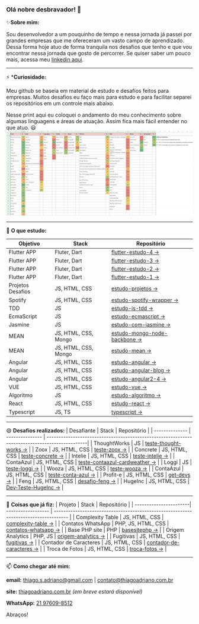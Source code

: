 ### Olá nobre desbravador! 👋

✨**Sobre mim:**

Sou desenvolvedor a um pouquinho de tempo e nessa jornada já passei por grandes empresas que me ofereceram um vasto campo de aprendizado.
Dessa forma hoje atuo de forma tranquila nos desafios que tenho e que vou encontrar nessa jornada que gosto de percorrer.
Se quiser saber um pouco mais, acessa meu [linkedin aqui](https://www.linkedin.com/in/thiagoadriano/).

---

⚡ ***Curiosidade:**

Meu github se baseia em material de estudo e desafíos feitos para empresas. Muitos desafios eu faço mais para estudo e para facilitar separei os repositórios em um controle mais abaixo.

Nesse print aqui eu coloquei o andamento do meu conhecimento sobre algumas linguagens e áreas de atuação. Assim fica mais fácil entender no que atuo. :smiley:
![Habilidades Categorizadas](habilidades_categorizadas.jpg)

---

🌱 **O que estudo:**

| Objetivo          | Stack                | Repositório                                                                                 |
| ----------------- | -------------------- | ------------------------------------------------------------------------------------------- |
| Flutter APP       | Fluter, Dart         | [flutter-estudo-4 →](https://github.com/thiagoadriano/flutter-estudo-4)                     |
| Flutter APP       | Fluter, Dart         | [flutter-estudo-3 →](https://github.com/thiagoadriano/flutter-estudo-3)                     |
| Flutter APP       | Fluter, Dart         | [flutter-estudo-2 →](https://github.com/thiagoadriano/flutter-estudo-2)                     |
| Flutter APP       | Fluter, Dart         | [flutter-estudo-1 →](https://github.com/thiagoadriano/flutter-estudo-1)                     |
| Projetos Desafios | JS, HTML, CSS        | [estudo-projetos →](https://github.com/thiagoadriano/estudo-projetos)                       |
| Spotify           | JS, HTML, CSS        | [estudo-spotify-wrapper →](https://github.com/thiagoadriano/estudo-spotify-wrapper)         |
| TDD               | JS                   | [estudo-js-tdd →](https://github.com/thiagoadriano/estudo-js-tdd)                           |
| EcmaScript        | JS                   | [estudo-ecmascript →](https://github.com/thiagoadriano/estudo-ecmascript)                   |
| Jasmine           | JS                   | [estudo-com-jasmine →](https://github.com/thiagoadriano/estudo-com-jasmine)                 |
| MEAN              | JS, HTML, CSS, Mongo | [estudo-mongo-node-backbone →](https://github.com/thiagoadriano/estudo-mongo-node-backbone) |
| MEAN              | JS, HTML, CSS, Mongo | [estudo-mean →](https://github.com/thiagoadriano/estudo-mean)                               |
| Angular           | JS, HTML, CSS        | [estudo-angular →](https://github.com/thiagoadriano/estudo-angular)                         |
| Angular           | JS, HTML, CSS        | [estudo-angular-blog →](https://github.com/thiagoadriano/estudo-angular-blog)               |
| Angular           | JS, HTML, CSS        | [estudo-angular2-4 →](https://github.com/thiagoadriano/estudo-angular2-4)                   |
| VUE               | JS, HTML, CSS        | [estudo-vue →](https://github.com/thiagoadriano/estudo-vue)                                 |
| Algoritmo         | JS                   | [estudo-algoritmo →](https://github.com/thiagoadriano/estudo-algoritmo)                     |
| React             | JS, HTML, CSS        | [estudo-react →](https://github.com/thiagoadriano/estudo-react)                             |
| Typescript        | JS, TS               | [typescript →](https://github.com/thiagoadriano/estudo-typescript)                          |

---

😄 **Desafios realizados:**
| Desafiante     | Stack           | Repositório                                                                                    |
| -------------- | --------------- | -----------------------------------------------------------------------------------------------|
| ThoughtWorks   | JS              | [teste-thought-works →](https://github.com/thiagoadriano/teste-thought-works)                  |
| Zoox           | JS, HTML, CSS   | [teste-zoox →](https://github.com/thiagoadriano/teste-zoox)                                    |
| Concrete       | JS, HTML, CSS   | [teste-concrete →](https://github.com/thiagoadriano/teste-concrete)                            |
| Intelie        | JS, HTML, CSS   | [teste-intelie →](https://github.com/thiagoadriano/teste-intelie)                              |
| ContaAzul      | JS, HTML, CSS   | [teste-contaazul-cardweather →](https://github.com/thiagoadriano/teste-contaazul-cardweather)  |
| Loggi          | JS              | [teste-loggi →](https://github.com/thiagoadriano/teste-loggi)                                  |
| Wooza          | JS, HTML, CSS   | [teste-wooza →](https://github.com/thiagoadriano/teste-wooza)                                  |
| ContaAzul      | JS, HTML, CSS   | [teste-conta-azul →](https://github.com/thiagoadriano/teste-conta-azul)                        |
| Profit-e       | JS, HTML, CSS   | [get-devs →](https://github.com/thiagoadriano/get-devs)                                        |
| Feng           | JS, HTML, CSS   | [desafio-feng →](https://github.com/thiagoadriano/desafio-feng)                                |
| HugeInc        | JS, HTML, CSS   | [Dev-Teste-HugeInc →](https://github.com/thiagoadriano/Dev-Teste-HugeInc)                      |

---

🔭 **Coisas que já fiz:**
| Projeto                | Stack              | Repositório                                                                          |
| -----------------------| ------------------ | ------------------------------------------------------------------------------------ |
| Complexity Table       | JS, HTML, CSS      | [complexity-table →](https://github.com/thiagoadriano/complexity-table)              |
| Contatos WhatsApp      | PHP, JS, HTML, CSS | [contatos-whatsapp →](https://github.com/thiagoadriano/contatos-whatsapp)            |
| Base PHP site          | PHP                | [basesitephp →](https://github.com/thiagoadriano/basesitephp)                        |
| Origem Analytics       | PHP, JS            | [origem-analytics →](https://github.com/thiagoadriano/origem-analytics)              |
| Fugitivas              | JS, HTML, CSS      | [fugitivas →](https://github.com/thiagoadriano/fugitivas)                            |
| Contador de Caracteres | JS, HTML, CSS      | [contador-de-caracteres →](https://github.com/thiagoadriano/contador-de-caracteres)  |
| Troca de Fotos         | JS, HTML, CSS      | [troca-fotos →](https://github.com/thiagoadriano/troca-fotos)                        |

---

📫 **Como chegar até mim:**

**email:** [thiago.s.adriano@gmail.com](mailto:thiago.s.adriano@gmail.com?subject=Encontrei%20seu%20github%20e%20preciso%20falar%20com%20você) | [contato@thiagoadriano.com.br](mailto:contato@thiagoadriano.com.br?subject=Encontrei%20seu%20github%20e%20preciso%20falar%20com%20você)

**site:** [thiagoadriano.com.br](https://thiagoadriano.com.br) *(em breve estará disponível)*

**WhatsApp:** [21 97609-8512](https://api.whatsapp.com/send?phone=5521976098512&text=Ol%C3%A1%20tudo%20bem!%20Encontrei%20o%20seu%20perfil%20no%20Github.%20Podemos%20conversar%20sobre%20suas%20Skills%3F)

Abraços!

<!--
**thiagoadriano/thiagoadriano** is a ✨ _special_ ✨ repository because its `README.md` (this file) appears on your GitHub profile.

- 🔭 Atualmente estou trabalhando em ...
- 🌱 Atualmente estou aprendendo ...
- 👯 Estou procurando colaborar em ...
- 🤔 Estou procurando ajuda com ...
- 💬 Pergunte-me sobre ...
- 📫 Como chegar até mim: ...
- 😄 Pronomes: ...
- ⚡ Curiosidade: ...

Smilys
https://gist.github.com/rxaviers/7360908#file-gistfile1-md

-->
